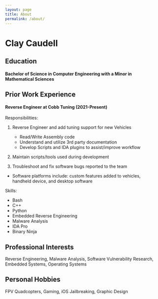 ```yaml
---
layout: page
title: About
permalink: /about/
---
```

# Clay Caudell

## Education

#### Bachelor of Science in Computer Engineering with a Minor in Mathematical Sciences

## Prior Work Experience

#### Reverse Engineer at Cobb Tuning (2021-Present)

Responsibilities:

1. Reverse Engineer and add tuning support for new Vehicles

    - Read/Write Assembly code
    - Understand and utilize 3rd party documentation
    - Develop Scripts and IDA plugins to assist/improve workflow

2. Maintain scripts/tools used during development
3. Troubleshoot and fix software bugs reported to the team

- Software platforms include: custom features added to vehicles, handheld device, and desktop software

Skills:

- Bash
- C++
- Python
- Embedded Reverse Engineering
- Malware Analysis
- IDA Pro
- Binary Ninja

## Professional Interests

Reverse Engineering, Malware Analysis, Software Vulnerability Research, Embedded Systems, Operating Systems

## Personal Hobbies

FPV Quadcopters, Gaming, iOS Jailbreaking, Graphic Design
